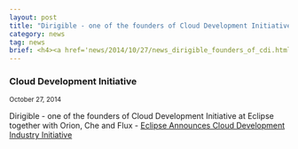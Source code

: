 ```yaml
---
layout: post
title: "Dirigible - one of the founders of Cloud Development Initiative at Eclipse together with Orion, Che and Flux"
category: news
tag: news
brief: <h4><a href='news/2014/10/27/news_dirigible_founders_of_cdi.html'>Cloud Development Initiative</a></h4> <sub class="post-info">October 27, 2014</sub></br> Dirigible - one of the founders of Cloud Development Initiative at Eclipse together with Orion, Che and Flux...<br>
---
```


### Cloud Development Initiative


<sub class="post-info">October 27, 2014</sub>

Dirigible - one of the founders of Cloud Development Initiative at Eclipse together with Orion, Che and Flux - 
[Eclipse Announces Cloud Development Industry Initiative](https://www.eclipse.org/org/press-release/20141027_cloud_initiative.php)
